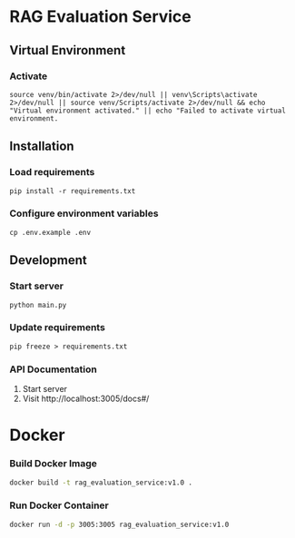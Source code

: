 # RAG Evaluation Service

## Virtual Environment 

### Activate
```
source venv/bin/activate 2>/dev/null || venv\Scripts\activate 2>/dev/null || source venv/Scripts/activate 2>/dev/null && echo "Virtual environment activated." || echo "Failed to activate virtual environment.
```

## Installation

### Load requirements
```
pip install -r requirements.txt
```

### Configure environment variables
```
cp .env.example .env
```

## Development

### Start server
```
python main.py
```

### Update requirements
```
pip freeze > requirements.txt
```

### API Documentation
1. Start server
2. Visit http://localhost:3005/docs#/

# Docker

### Build Docker Image
```bash
docker build -t rag_evaluation_service:v1.0 .
```

### Run Docker Container
```bash
docker run -d -p 3005:3005 rag_evaluation_service:v1.0
```
